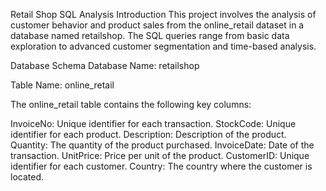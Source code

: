 Retail Shop SQL Analysis
Introduction
This project involves the analysis of customer behavior and product sales from the online_retail dataset in a database named retailshop. The SQL queries range from basic data exploration to advanced customer segmentation and time-based analysis.

Database Schema
Database Name: retailshop

Table Name: online_retail

The online_retail table contains the following key columns:

InvoiceNo: Unique identifier for each transaction.
StockCode: Unique identifier for each product.
Description: Description of the product.
Quantity: The quantity of the product purchased.
InvoiceDate: Date of the transaction.
UnitPrice: Price per unit of the product.
CustomerID: Unique identifier for each customer.
Country: The country where the customer is located.
 
 
